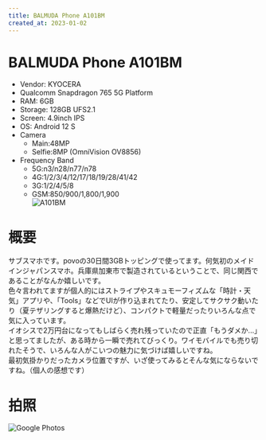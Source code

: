 ```yaml
---
title: BALMUDA Phone A101BM
created_at: 2023-01-02
---
```


# BALMUDA Phone A101BM
- Vendor: KYOCERA
- Qualcomm Snapdragon 765 5G Platform
- RAM: 6GB
- Storage: 128GB UFS2.1
- Screen: 4.9inch IPS
- OS: Android 12 S
- Camera
  - Main:48MP
  - Selfie:8MP (OmniVision OV8856)
- Frequency Band
  - 5G:n3/n28/n77/n78
  - 4G:1/2/3/4/12/17/18/19/28/41/42
  - 3G:1/2/4/5/8
  - GSM:850/900/1,800/1,900 <br> 
![A101BM](https://i.imgur.com/VxaAozh.jpeg)

# 概要
サブスマホです。povoの30日間3GBトッピングで使ってます。何気初のメイドインジャパンスマホ。兵庫県加東市で製造されているということで、同じ関西であることがなんか嬉しいです。<br>色々言われてますが個人的にはストライプやスキュモーフィズムな「時計・天気」アプリや、「Tools」などでUIが作り込まれてたり、安定してサクサク動いたり（夏テザリングすると爆熱だけど）、コンパクトで軽量だったりいろんな点で気に入っています。<br>イオシスで2万円台になってもしばらく売れ残っていたので正直「もうダメか...」と思ってましたが、ある時から一瞬で売れてびっくり。ワイモバイルでも売り切れたそうで、いろんな人がこいつの魅力に気づけば嬉しいですね。<br>最初気掛かりだったカメラ位置ですが、いざ使ってみるとそんな気にならないですね。（個人の感想です）

# 拍照
![ Google Photos](https://lh3.googleusercontent.com/sM26Z9vSonN2DhdKZtb7DaQ6ES5bE7ImNG6PlCpsLszH_R31GhvgxyPX3tcMiDCloCR-VXhvZfc4-QzNMk7FKXBmhkNeKAv5U3LuL9zkusp0tSZr2N0rppB856rK4chU60GJAHAbTVU=w2400)